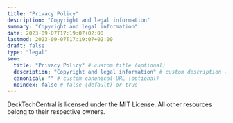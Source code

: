 ```yaml
---
title: "Privacy Policy"
description: "Copyright and legal information"
summary: "Copyright and legal information"
date: 2023-09-07T17:19:07+02:00
lastmod: 2023-09-07T17:19:07+02:00
draft: false
type: "legal"
seo:
  title: "Privacy Policy" # custom title (optional)
  description: "Copyright and legal information" # custom description (recommended)
  canonical: "" # custom canonical URL (optional)
  noindex: false # false (default) or true
---
```


DeckTechCentral is licensed under the MIT License. All other resources belong to their respective owners.
